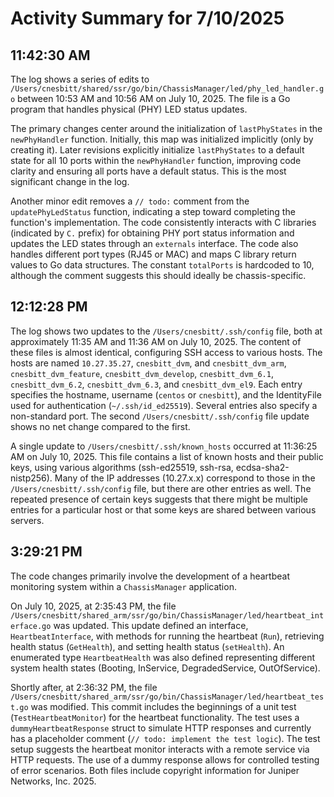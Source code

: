 # Activity Summary for 7/10/2025

## 11:42:30 AM
The log shows a series of edits to `/Users/cnesbitt/shared/ssr/go/bin/ChassisManager/led/phy_led_handler.go` between 10:53 AM and 10:56 AM on July 10, 2025.  The file is a Go program that handles physical (PHY) LED status updates.

The primary changes center around the initialization of `lastPhyStates` in the `newPhyHandler` function.  Initially, this map was initialized implicitly (only by creating it). Later revisions explicitly initialize `lastPhyStates` to a default state for all 10 ports within the `newPhyHandler` function, improving code clarity and ensuring all ports have a default status.  This is the most significant change in the log.

Another minor edit removes a `// todo:` comment from the `updatePhyLedStatus` function, indicating a step toward completing the function's implementation.  The code consistently interacts with C libraries (indicated by `C.` prefix) for obtaining PHY port status information and updates the LED states through an `externals` interface.  The code also handles different port types (RJ45 or MAC) and maps C library return values to Go data structures.  The constant `totalPorts` is hardcoded to 10, although the comment suggests this should ideally be chassis-specific.


## 12:12:28 PM
The log shows two updates to the `/Users/cnesbitt/.ssh/config` file, both at approximately 11:35 AM and 11:36 AM on July 10, 2025.  The content of these files is almost identical, configuring SSH access to various hosts.  The hosts are named `10.27.35.27`, `cnesbitt_dvm`, and `cnesbitt_dvm_arm`, `cnesbitt_dvm_feature`, `cnesbitt_dvm_develop`, `cnesbitt_dvm_6.1`, `cnesbitt_dvm_6.2`, `cnesbitt_dvm_6.3`, and `cnesbitt_dvm_el9`.  Each entry specifies the hostname, username (`centos` or `cnesbitt`), and the IdentityFile used for authentication (`~/.ssh/id_ed25519`).  Several entries also specify a non-standard port.  The second `/Users/cnesbitt/.ssh/config` file update shows no net change compared to the first.

A single update to `/Users/cnesbitt/.ssh/known_hosts` occurred at 11:36:25 AM on July 10, 2025. This file contains a list of known hosts and their public keys, using various algorithms (ssh-ed25519, ssh-rsa, ecdsa-sha2-nistp256).  Many of the IP addresses (10.27.x.x)  correspond to those in the `/Users/cnesbitt/.ssh/config` file, but there are other entries as well.  The repeated presence of certain keys suggests that there might be multiple entries for a particular host or that some keys are shared between various servers.


## 3:29:21 PM
The code changes primarily involve the development of a heartbeat monitoring system within a `ChassisManager` application.

On July 10, 2025, at 2:35:43 PM, the file `/Users/cnesbitt/shared_arm/ssr/go/bin/ChassisManager/led/heartbeat_interface.go` was updated. This update defined an interface, `HeartbeatInterface`, with methods for running the heartbeat (`Run`), retrieving health status (`GetHealth`), and setting health status (`setHealth`).  An enumerated type `HeartbeatHealth` was also defined representing different system health states (Booting, InService, DegradedService, OutOfService).

Shortly after, at 2:36:32 PM, the file `/Users/cnesbitt/shared_arm/ssr/go/bin/ChassisManager/led/heartbeat_test.go` was modified.  This commit includes the beginnings of a unit test (`TestHeartbeatMonitor`) for the heartbeat functionality. The test uses a `dummyHeartbeatResponse` struct to simulate HTTP responses and currently has a placeholder comment (`// todo: implement the test logic`).  The test setup suggests the heartbeat monitor interacts with a remote service via HTTP requests.  The use of a dummy response allows for controlled testing of error scenarios. Both files include copyright information for Juniper Networks, Inc. 2025.
